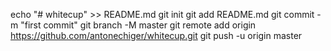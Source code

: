 echo "# whitecup" >> README.md
git init
git add README.md
git commit -m "first commit"
git branch -M master
git remote add origin https://github.com/antonechiger/whitecup.git
git push -u origin master
